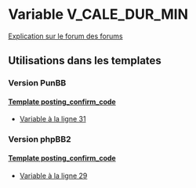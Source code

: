 # Variable V_CALE_DUR_MIN
[Explication sur le forum des forums](http://forum.forumactif.com/t294113-listing-des-variables#V_CALE_DUR_MIN)
## Utilisations dans les templates
### Version PunBB
#### [Template posting_confirm_code](punbb/posting_confirm_code.md)
* [Variable à la ligne 31](../punbb/posting_confirm_code.tpl#L31)
### Version phpBB2
#### [Template posting_confirm_code](subsilver/posting_confirm_code.md)
* [Variable à la ligne 29](../subsilver/posting_confirm_code.tpl#L29)